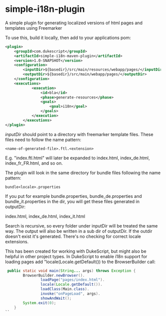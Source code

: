 # simple-i18n-plugin
A simple plugin for generating localized versions of html pages and templates using Freemarker

To use this, build it locally, then add to your applications pom:
``` xml
<plugin>
    <groupId>com.dukescript</groupId>
    <artifactId>simple-i18n-maven-plugin</artifactId>
    <version>1.0-SNAPSHOT</version>
    <configuration>
        <inputDir>${basedir}/src/main/resources/webapp/pages/</inputDir>
        <outputDir>${basedir}/src/main/webapp/pages/</outputDir>
    </configuration>
    <executions>
            <execution>
                <id>bla</id>
                <phase>generate-resources</phase>
                <goals>
                    <goal>i18n</goal>
                </goals>
            </execution>
        </executions>
</plugin>
```

*inputDir* should point to a directory with freemarker template files. These files need to follow the name pattern:

    <name-of-generated-file>.ftl.<extension>

E.g. "index.ftl.html" will later be expanded to index.html, index_de.html, index_fr_FR.html, and so on.

The plugin will look in the same directory for bundle files following the name pattern:

    bundle<locale>.properties

If you put for example bundle.properties, bundle_de.properties and bundle_it.properties in the dir, you will get these files generated in outputDir:

index.html, index_de.html, index_it.html

Search is recursive, so every folder under inputDir will be treated the same way. The output will also be written in a sub dir of outputDir.
If the outdir doesn't exist it's generated. There's no checking for correct locale extensions. 

This has been created for working with DukeScript, but might also be helpful in other project types. In DukeScript to enable i18n support 
for loading pages add "locale(Locale.getDefault()) to the BrowserBuilder call: 

``` java
 public static void main(String... args) throws Exception {
        BrowserBuilder.newBrowser().
                loadPage("pages/index.html").
                locale(Locale.getDefault()).
                loadClass(Main.class).
                invoke("onPageLoad", args).
                showAndWait();
        System.exit(0);
    }
``